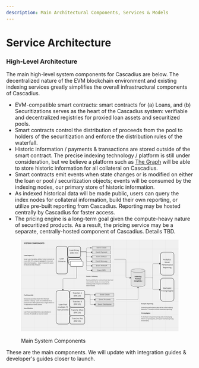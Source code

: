 ```yaml
---
description: Main Architectural Components, Services & Models
---
```


# Service Architecture

### High-Level Architecture

The main high-level system components for Cascadius are below.  The decentralized nature of the EVM blockchain environment and existing indexing services greatly simplifies the overall infrastructural components of Cascadius. &#x20;

* EVM-compatible smart contracts: smart contracts for (a) Loans, and (b) Securitizations serves as the heart of the Cascadius system: verifiable and decentralized registries for proxied loan assets and securitized pools.
* Smart contracts control the distribution of proceeds from the pool to holders of the securitization and enforce the distribution rules of the waterfall.
* Historic information / payments & transactions are stored outside of the smart contract.  The precise indexing technology / platform is still under consideration, but we believe a platform such as [The Graph](https://thegraph.com/en/) will be able to store historic information for all collateral on Cascadius.
* Smart contracts emit events when state changes or is modified on either the loan or pool / securitization objects; events will be consumed by the indexing nodes, our primary store of historic information.
* As indexed historical data will be made public, users can query the index nodes for collateral information, build their own reporting, or utilize pre-built reporting from Cascadius.  Reporting may be hosted centrally by Cascadius for faster access.
* The pricing engine is a long-term goal given the compute-heavy nature of securitized products.  As a result, the pricing service may be a separate, centrally-hosted component of Cascadius.  Details TBD.

<figure><img src="../.gitbook/assets/Screen Shot 2022-12-25 at 9.27.28 PM.png" alt=""><figcaption><p>Main System Components</p></figcaption></figure>

These are the main components.  We will update with integration guides & developer's guides closer to launch.

